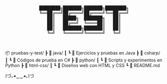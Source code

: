 <!-- README.md -->
<div align="center">

<pre>


████████╗███████╗███████╗████████╗
╚══██╔══╝██╔════╝██╔════╝╚══██╔══╝
   ██║   █████╗  ███████╗   ██║   
   ██║   ██╔══╝  ╚════██║   ██║   
   ██║   ███████╗███████║   ██║   
   ╚═╝   ╚══════╝╚══════╝   ╚═╝   


</pre>

</div>

📦 pruebas-y-test/
 ┣ 📂 java/
 ┃ ┗ 🧪 Ejercicios y pruebas en Java
 ┣ 📂 csharp/
 ┃ ┗ 🧪 Códigos de prueba en C#
 ┣ 📂 python/
 ┃ ┗ 🧪 Scripts y experimentos en Python
 ┣ 📂 html-css/
 ┃ ┗ 🎨 Diseños web con HTML y CSS
 ┗ 📄 README.md

(づ｡◕‿‿◕｡)づ
